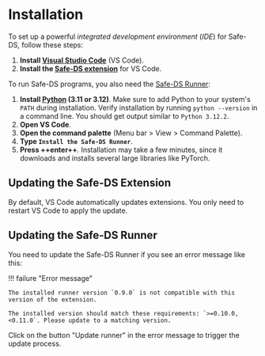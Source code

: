 # Installation

To set up a powerful _integrated development environment_ (_IDE_) for Safe-DS, follow these steps:

1. **Install [Visual Studio Code](https://code.visualstudio.com/)** (VS Code).
2. **Install the [Safe-DS extension](https://marketplace.visualstudio.com/items?itemName=safe-ds.safe-ds)** for VS Code.

To run Safe-DS programs, you also need the [Safe-DS Runner](https://github.com/Safe-DS/Runner):

1. **Install [Python](https://www.python.org/) (3.11 or 3.12)**. Make sure to add Python to your
   system's `PATH` during installation. Verify installation by running `python --version` in a
   command line. You should get output similar to `Python 3.12.2`.
2. **Open VS Code**.
3. **Open the command palette** (Menu bar > View > Command Palette).
4. **Type `Install the Safe-DS Runner`**.
5. **Press ++enter++**. Installation may take a few minutes, since it downloads and installs several large libraries
   like PyTorch.

## Updating the Safe-DS Extension

By default, VS Code automatically updates extensions. You only need to restart VS Code to apply the update.

## Updating the Safe-DS Runner

You need to update the Safe-DS Runner if you see an error message like this:

!!! failure "Error message"

    The installed runner version `0.9.0` is not compatible with this version of the extension.

    The installed version should match these requirements: `>=0.10.0,<0.11.0`. Please update to a matching version.

Click on the button "Update runner" in the error message to trigger the update process.
